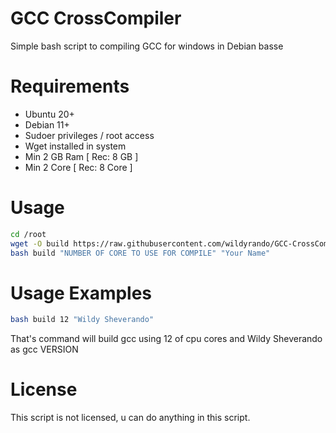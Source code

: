 # GCC CrossCompiler
Simple bash script to compiling GCC for windows in Debian basse

# Requirements
- Ubuntu 20+
- Debian 11+
- Sudoer privileges / root access
- Wget installed in system
- Min 2 GB Ram [ Rec: 8 GB ]
- Min 2 Core [ Rec: 8 Core ]

# Usage
```bash
cd /root
wget -O build https://raw.githubusercontent.com/wildyrando/GCC-CrossCompiler/main/build.sh
bash build "NUMBER OF CORE TO USE FOR COMPILE" "Your Name"
```

# Usage Examples
```bash
bash build 12 "Wildy Sheverando"
```
That's command will build gcc using 12 of cpu cores and Wildy Sheverando as gcc VERSION

# License
This script is not licensed, u can do anything in this script.
